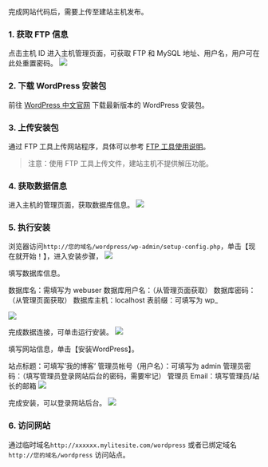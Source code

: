 完成网站代码后，需要上传至建站主机发布。

### 1.	获取 FTP 信息
点击主机 ID 进入主机管理页面，可获取 FTP 和 MySQL 地址、用户名，用户可在此处重置密码。
![](https://main.qcloudimg.com/raw/78d6e646e8e503f824c5d7e83d8e384c.png)

### 2. 下载 WordPress 安装包
前往 [WordPress 中文官网](https://cn.wordpress.org/) 下载最新版本的 WordPress 安装包。

### 3.	上传安装包
通过 FTP 工具上传网站程序，具体可以参考 [FTP 工具使用说明](https://cloud.tencent.com/document/product/615/11181)。
> 注意：使用 FTP 工具上传文件，建站主机不提供解压功能。  

### 4. 获取数据信息
进入主机的管理页面，获取数据库信息。
![](https://mc.qcloudimg.com/static/img/c7fa30c75349f24270cf1493943373b1/image.png)

### 5. 执行安装
浏览器访问`http://您的域名/wordpress/wp-admin/setup-config.php`，单击【现在就开始！】，进入安装步骤，
![](https://mc.qcloudimg.com/static/img/82428f6e9f68ed89373eb8e2f364b66c/1.png)

填写数据库信息。

数据库名：需填写为 webuser
数据库用户名：（从管理页面获取）
数据库密码：（从管理页面获取）
数据库主机：localhost
表前缀：可填写为 wp_

![](https://mc.qcloudimg.com/static/img/2ff2cdf395e25449aede1bce9d75ba85/2.png)

完成数据连接，可单击运行安装。
![](https://mc.qcloudimg.com/static/img/4a2d132befb79ad15ee4bc2fb5f4dca1/3.png)

填写网站信息，单击【安装WordPress】。

站点标题：可填写‘我的博客’
管理员帐号（用户名）：可填写为 admin
管理员密码：（填写管理员登录网站后台的密码，需要牢记）
管理员 Email：填写管理员/站长的邮箱
![](https://mc.qcloudimg.com/static/img/47f73a3cacb5ba14d901ae9fd1c1bdb7/4.png)

完成安装，可以登录网站后台。
![](https://mc.qcloudimg.com/static/img/d0dc0d2b5d8fd5f1027b0e28374050f5/5.png)

### 6. 访问网站
通过临时域名`http://xxxxxx.mylitesite.com/wordpress` 或者已绑定域名 `http://您的域名/wordpress` 访问站点。
